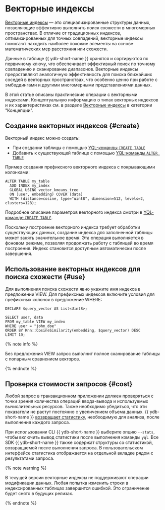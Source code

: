 # Векторные индексы

[Векторные индексы](https://en.wikipedia.org/wiki/Vector_database) — это специализированные структуры данных, позволяющие эффективно выполнять поиск схожести в многомерных пространствах. В отличие от традиционных индексов, оптимизированных для точных совпадений, векторные индексы помогают находить наиболее похожие элементы на основе математических мер расстояния или схожести.

Данные в таблице {{ ydb-short-name }} хранятся и сортируются по первичному ключу, что обеспечивает эффективный поиск по точному совпадению и сканирование диапазонов. Векторные индексы предоставляют аналогичную эффективность для поиска ближайших соседей в векторных пространствах, что особенно ценно при работе с эмбеддингами и другими многомерными представлениями данных.

В этой статье описаны практические операции с векторными индексами. Концептуальную информацию о типах векторных индексов и их характеристиках см. в разделе [Векторные индексы](../concepts/vector_indexes.md) в категории "Концепции".

## Создание векторных индексов {#create}

Векторный индекс можно создать:
* При создании таблицы с помощью [YQL-команды `CREATE TABLE`](../yql/reference/syntax/create_table/vector_index.md)
* Добавить к существующей таблице с помощью [YQL-команды `ALTER TABLE`](../yql/reference/syntax/alter_table/vector_index.md)

Пример создания префиксного векторного индекса с покрывающими колонками:

```yql
ALTER TABLE my_table
  ADD INDEX my_index
  GLOBAL USING vector_kmeans_tree
  ON (user, embedding) COVER (data)
  WITH (distance=cosine, type="uint8", dimension=512, levels=2, clusters=128);
```

Подробное описание параметров векторного индекса смотри в [YQL-команде `CREATE TABLE`](../yql/reference/syntax/create_table/vector_index.md).

Поскольку построение векторного индекса требует обработки существующих данных, создание индекса для заполненной таблицы может занять значительное время. Эта операция выполняется в фоновом режиме, позволяя продолжать работу с таблицей во время построения. Индекс становится доступным автоматически после завершения.

## Использование векторных индексов для поиска схожести {#use}

Для выполнения поиска схожести явно укажите имя индекса в предложении VIEW. Для префиксных индексов включите условия для префиксных колонок в предложение WHERE:

```yql
DECLARE $query_vector AS List<Uint8>;

SELECT user, data
FROM my_table VIEW my_index
WHERE user = "john_doe"
ORDER BY Knn::CosineSimilarity(embedding, $query_vector) DESC
LIMIT 10;
```

{% note info %}

Без предложения VIEW запрос выполнит полное сканирование таблицы с попарным сравнением векторов.

{% endnote %}

## Проверка стоимости запросов {#cost}

Любой запрос в транзакционном приложении должен проверяться с точки зрения количества операций ввода-вывода и используемых вычислительных ресурсов. Также необходимо убедиться, что эти показатели не растут постоянно с увеличением объема данных. {{ ydb-short-name }} [возвращает статистику](query-plans-optimization.md), необходимую для анализа, после выполнения каждого запроса.

При использовании CLI {{ ydb-short-name }} выберите опцию `--stats`, чтобы включить вывод статистики после выполнения команды `yql`. Все SDK {{ ydb-short-name }} также содержат структуры со статистикой, возвращаемой после выполнения запроса. В пользовательском интерфейсе статистика отображается на отдельной вкладке рядом с результатами запроса.

{% note warning %}

В текущей версии векторные индексы не поддерживают операции модификации данных.
Любая попытка изменить строки в индексированных таблицах завершится ошибкой.
Это ограничение будет снято в будущих релизах.

{% endnote %}